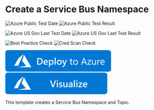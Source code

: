 # Create a Service Bus Namespace

![Azure Public Test Date](https://azurequickstartsservice.blob.core.windows.net/badges/101-servicebus-topic/PublicLastTestDate.svg)
![Azure Public Test Result](https://azurequickstartsservice.blob.core.windows.net/badges/101-servicebus-topic/PublicDeployment.svg)

![Azure US Gov Last Test Date](https://azurequickstartsservice.blob.core.windows.net/badges/101-servicebus-topic/FairfaxLastTestDate.svg)
![Azure US Gov Last Test Result](https://azurequickstartsservice.blob.core.windows.net/badges/101-servicebus-topic/FairfaxDeployment.svg)

![Best Practice Check](https://azurequickstartsservice.blob.core.windows.net/badges/101-servicebus-topic/BestPracticeResult.svg)
![Cred Scan Check](https://azurequickstartsservice.blob.core.windows.net/badges/101-servicebus-topic/CredScanResult.svg)

[![Deploy To Azure](https://raw.githubusercontent.com/Azure/azure-quickstart-templates/master/1-CONTRIBUTION-GUIDE/images/deploytoazure.svg?sanitize=true)]("https://portal.azure.com/#create/Microsoft.Template/uri/https%3A%2F%2Fraw.githubusercontent.com%2FAzure%2Fazure-quickstart-templates%2Fmaster%2F101-servicebus-topic%2Fazuredeploy.json")
[![Visualize](https://raw.githubusercontent.com/Azure/azure-quickstart-templates/master/1-CONTRIBUTION-GUIDE/images/visualizebutton.svg?sanitize=true)]("http://armviz.io/#/?load=https%3A%2F%2Fraw.githubusercontent.com%2FAzure%2Fazure-quickstart-templates%2Fmaster%2F101-servicebus-topic%2Fazuredeploy.json")

This template creates a Service Bus Namespace and Topic.
